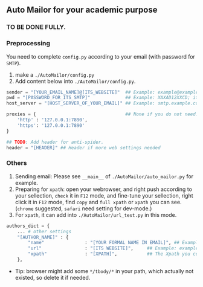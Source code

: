 ## Auto Mailor for your academic purpose
### TO BE DONE FULLY.
### Preprocessing
You need to complete `config.py` according to your email (with password for `SMTP`).
1. make a `./AutoMailor/config.py`
2. Add content below into `./AutoMailor/config.py`.
```python
sender = "[YOUR_EMAIL_NAME]@[ITS_WEBSITE]"  ## Example: example@example.com
pwd = "[PASSWORD_FOR_ITS_SMTP]"             ## Example: XAXAD12XXCD; it is according to your platform, please google for it.
host_server = "[HOST_SERVER_OF_YOUR_EMAIL]" ## Example: smtp.example.com

proxies = {                                 ## None if you do not need.
    'http' : '127.0.0.1:7890',
    'https': '127.0.0.1:7890'
}  

## TODO: Add header for anti-spider.
header = "[HEADER]" ## Header if more web settings needed
```

### Others 
1. Sending email: Please see `__main__` of `./AutoMailor/auto_mailor.py` for example.
2. Preparing for `xpath`: open your webrowser, and right push according to your sellection, `check` it in `F12` mode, and fine-tune your sellection, right click it in `F12` mode, find `copy` and `full xpath` or `xpath` you can see. (`chrome` suggested, `safari` need setting for dev-mode.)
3. For `xpath`, it can add into `./AutoMailor/url_test.py` in this mode.
```python
authors_dict = { 
    ... # other settings
    "[AUTHOR_NAME]" : {
        "name"               : "[YOUR FORMAL NAME IN EMAIL]", ## Example: Mr. Example
        "url"                : "[ITS WEBSITE]",     ## Example: example.com
        "xpath"              : "[XPATH]",           ## The Xpath you copied from web-browser, should be like '/html/body/tb[*]'
    },
```
- Tip: browser might add some `*/tbody/*` in your path, which actually not existed, so delete it if needed.